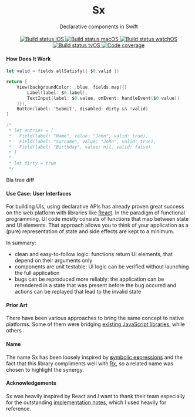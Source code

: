 <h1 align="center">
    Sx
</h1>

<p align="center">
    Declarative components in Swift
    <br/>
    <br/>
    <a href="https://github.com/Sx-bot/builds/tree/master/master/iOS">
        <img alt="Build status iOS" src="https://builds.swift.sx/master/badge-iOS.svg"/>
    </a>
    <a href="https://github.com/Sx-bot/builds/tree/master/master/macOS">
        <img alt="Build status macOS" src="https://builds.swift.sx/master/badge-macOS.svg"/>
    </a>
    <a href="https://github.com/Sx-bot/builds/tree/master/master/watchOS">
        <img alt="Build status watchOS" src="https://builds.swift.sx/master/badge-watchOS.svg"/>
    </a>
    <a href="https://github.com/Sx-bot/builds/tree/master/master/tvOS">
        <img alt="Build status tvOS" src="https://builds.swift.sx/master/badge-tvOS.svg"/>
    </a>
    <a href="https://github.com/Sx-bot/builds/tree/master/master">
        <img alt="Code coverage" src="https://builds.swift.sx/master/badge-coverage.svg"/>
    </a>
</p>

#### How Does It Work

```swift
let valid = fields.allSatisfy({ $0.valid })

return [
    View(backgroundColor: .blue, fields.map({[
        Label(label: $0.label),
        TextInput(label: $0.value, onEvent: handleEvent($0.value))
    ]}),
    Button(label: 'Submit', disabled: dirty && !valid)
]
```

```swift
/*
 * let entries = [
 *   Field(label: "Name", value: "John", valid: true),
 *   Field(label: "Surname", value: "John", valid: true),
 *   Field(label: "Birthday", value: nil, valid: false)
 * ]
 *
 * let dirty = true
 */
```

Bla tree diff

#### Use Case: User Interfaces

For building UIs, using declarative APIs has already proven great success on the web platform with libraries like [React](https://github.com/facebook/react/). In the paradigm of functional programming, UI code mostly consists of functions that map between state and UI elements. That approach allows you to think of your application as a (pure) representation of state and side effects are kept to a minimum.

In summary:

- clean and easy-to-follow logic: functions return UI elements, that depend on their arguments only
- components are unit testable: UI logic can be verified without launching the full application
- bugs can be reproduced more reliably: the application can be rerendered in a state that was present before the bug occured and actions can be replayed that lead to the invalid state

#### Prior Art

There have been various approaches to bring the same concept to native platforms. Some of them were bridging [existing JavaScript libraries](https://github.com/facebook/react-native), while others .

#### Name

The name Sx has been loosely inspired by [**s**ymbolic e**x**pressions](https://en.wikipedia.org/wiki/S-expression) and the fact that this library compliments well with [Rx](https://github.com/ReactiveX/RxSwift), so a related name was chosen to highlight the synergy.

#### Acknowledgements

Sx was heavily inspired by React and I want to thank their team especially for the outstanding [implementation notes](https://reactjs.org/docs/implementation-notes.html), which I used heavily for reference.

